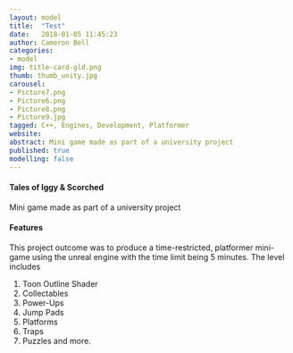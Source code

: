 ```yaml
---
layout: model
title:  "Test"
date:   2018-01-05 11:45:23
author: Cameron Bell
categories:
- model
img: title-card-gld.png
thumb: thumb_unity.jpg
carousel:
- Picture7.png
- Picture6.png
- Picture8.png
- Picture9.jpg
tagged: C++, Engines, Development, Platformer
website:
abstract: Mini game made as part of a university project
published: true
modelling: false
---
```

#### Tales of Iggy & Scorched
Mini game made as part of a university project 
#### Features
This project outcome was to produce a time-restricted, platformer mini-game using the unreal engine with the time limit being 5 minutes. The level includes
1. Toon Outline Shader
2. Collectables
3. Power-Ups
4. Jump Pads
5. Platforms
6. Traps
7. Puzzles 
and more.
